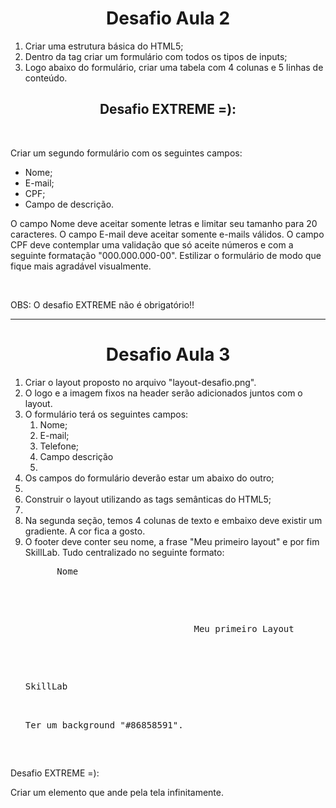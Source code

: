 <h1 style="text-align:center"><strong>Desafio Aula 2</strong></h1>

<ol>
    <li>Criar uma estrutura básica do HTML5;</li>
    <li>Dentro da tag <body> criar um formulário com todos os tipos de inputs;</li>
    <li>Logo abaixo do formulário, criar uma tabela com 4 colunas e 5 linhas de conteúdo.</li>
</ol> 

<h2 style="text-align:center"><strong>Desafio EXTREME =):</strong></h2> 
<br>
<p>Criar um segundo formulário com os seguintes campos:</p>

<ul>
    <li>Nome;</li>
    <li>E-mail;</li>
    <li>CPF;</li>
    <li>Campo de descrição.</li>
</ul>
    
<p style="text-align="justify">O campo Nome deve aceitar somente letras e limitar seu tamanho para 20 caracteres. O campo E-mail deve aceitar somente e-mails válidos. O campo CPF deve contemplar uma validação que só aceite números e com a seguinte formatação "000.000.000-00". Estilizar o formulário de modo que fique mais agradável visualmente.</p>
<br>
<p>OBS: O desafio EXTREME não é obrigatório!!</p>

 <hr>
<h1 style="text-align:center"><strong>Desafio Aula 3</strong></h1>
<ol>    
    <li>Criar o layout proposto no arquivo "layout-desafio.png".</li>
    <li>O logo e a imagem fixos na header serão adicionados juntos com  o layout.</li>
    <li>O formulário terá os seguintes campos:
        <ol>
            <li>Nome;</li>
            <li>E-mail;</li>
            <li>Telefone;</li> 
            <li>Campo descrição<li>
        </ol></li>
    <li>Os campos do formulário deverão estar um abaixo do outro;<li>
    <li>Construir o layout utilizando as tags semânticas do HTML5;<li>
    <li>Na segunda seção, temos 4 colunas de texto e embaixo deve existir um gradiente. A cor fica a gosto.</li>
    <li>O footer deve conter seu nome, a frase "Meu primeiro layout" e por fim SkillLab. Tudo centralizado no seguinte formato:<pre>      Nome<pre><br>
    <pre>                                Meu primeiro Layout</pre><br>
                                                                        <pre>SkillLab</pre><li>
    <li>Ter um background "#86858591".</li>
    </ol>

<p>Desafio EXTREME =):</p>
<p>Criar um elemento que ande pela tela infinitamente.</p>
